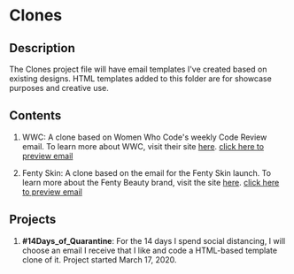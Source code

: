 # Clones

## Description
The Clones project file will have email templates I've created based on existing designs. HTML templates added to this folder are for showcase purposes and creative use.

## Contents
1. WWC: A clone based on Women Who Code's weekly Code Review email. To learn more about WWC, visit their site [here](https://www.womenwhocode.com). [click here to preview email](http://htmlpreview.github.io/?https://github.com/Wilson110/Email_Templates/blob/master/Clones/wwc_clone.html)

2. Fenty Skin: A clone based on the email for the Fenty Skin launch. To learn more about the Fenty Beauty brand, visit the site [here](https://www.fentybeauty.com).  [click here to preview email](http://htmlpreview.github.io/?https://github.com/Wilson110/Email_Templates/blob/master/Clones/fenty_skin.html)

## Projects
1. **#14Days_of_Quarantine**: For the 14 days I spend social distancing, I will choose an email I receive that I like and code a HTML-based template clone of it. Project started March 17, 2020.
